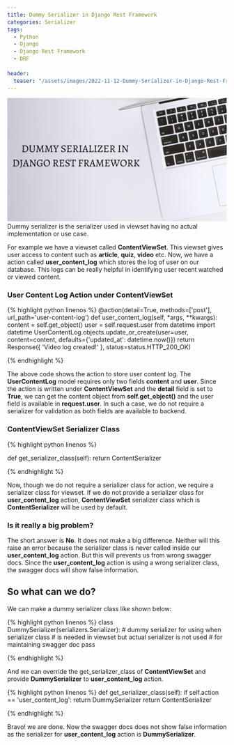 ```yaml
---
title: Dummy Serializer in Django Rest Framework
categories: Serializer
tags:
  - Python
  - Django
  - Django Rest Framework
  - DRF

header:
  teaser: "/assets/images/2022-11-12-Dummy-Serializer-in-Django-Rest-Framework/dummyserializer.png"
---
```


![Cover Page](/assets/images/2022-11-12-Dummy-Serializer-in-Django-Rest-Framework/dummyserializer.png)
Dummy serializer is the serializer used in viewset having no actual implementation or use case.

For example we have a viewset called **ContentViewSet**. This viewset gives user access to content such as **article**, **quiz**, **video** etc. Now, we have a action called **user_content_log** which stores the log of user on our database. This logs can be really helpful in identifying user recent watched or viewed content.

### User Content Log Action under ContentViewSet

{% highlight python linenos %}
@action(detail=True, methods=['post'], url_path='user-content-log')
def user_content_log(self, \*args, \*\*kwargs):
content = self.get_object()
user = self.request.user
from datetime import datetime
UserContentLog.objects.update_or_create(user=user,
content=content, defaults={'updated_at': datetime.now()})
return Response({
'Video log created!'
}, status=status.HTTP_200_OK)

{% endhighlight %}

The above code shows the action to store user content log. The **UserContentLog** model requires only two fields **content** and **user**. Since the action is written under **ContentViewSet** and the **detail** field is set to **True**, we can get the content object from **self.get_object()** and the user field is available in **request.user**. In such a case, we do not require a serializer for validation as both fields are available to backend.

### ContentViewSet Serializer Class

{% highlight python linenos %}

def get_serializer_class(self):
return ContentSerializer

{% endhighlight %}

Now, though we do not require a serializer class for action, we require a serializer class for viewset. If we do not provide a serializer class for **user_content_log** action, **ContentViewSet** serializer class which is **ContentSerializer** will be used by default.

### Is it really a big problem?

The short answer is **No**. It does not make a big difference. Neither will this raise an error because the serializer class is never called inside our **user_content_log** action. But this will prevents us from wrong swagger docs. Since the **user_content_log** action is using a wrong serializer class, the swagger docs will show false information.

## So what can we do?

We can make a dummy serializer class like shown below:

{% highlight python linenos %}
class DummySerializer(serializers.Serializer): # dummy serializer for using when serializer class # is needed in viewset but actual serializer is not used # for maintaining swagger doc
pass

{% endhighlight %}

And we can override the get_serializer_class of **ContentViewSet** and provide **DummySerializer** to **user_content_log** action.

{% highlight python linenos %}
def get_serializer_class(self):
if self.action == 'user_content_log':
return DummySerializer
return ContentSerializer

{% endhighlight %}

Bravo! we are done. Now the swagger docs does not show false information as the serializer for **user_content_log** action is **DummySerializer**.
